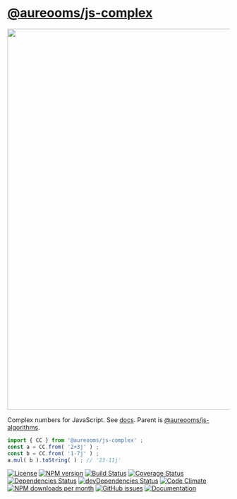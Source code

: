 [@aureooms/js-complex](https://aureooms.github.io/js-complex)
==

<img src="https://upload.wikimedia.org/wikipedia/commons/f/fa/Newton-lplane-Mandelbrot.jpg" width="864">

Complex numbers for JavaScript.
See [docs](https://aureooms.github.io/js-complex).
Parent is [@aureooms/js-algorithms](https://github.com/aureooms/js-algorithms).

```js
import { CC } from '@aureooms/js-complex' ;
const a = CC.from( '2+3j' ) ;
const b = CC.from( '1-7j' ) ;
a.mul( b ).toString( ) ; // '23-11j'
```


[![License](https://img.shields.io/github/license/aureooms/js-complex.svg?style=flat)](https://raw.githubusercontent.com/aureooms/js-complex/master/LICENSE)
[![NPM version](https://img.shields.io/npm/v/@aureooms/js-complex.svg?style=flat)](https://www.npmjs.org/package/@aureooms/js-complex)
[![Build Status](https://img.shields.io/travis/aureooms/js-complex.svg?style=flat)](https://travis-ci.org/aureooms/js-complex)
[![Coverage Status](https://img.shields.io/coveralls/aureooms/js-complex.svg?style=flat)](https://coveralls.io/r/aureooms/js-complex)
[![Dependencies Status](https://img.shields.io/david/aureooms/js-complex.svg?style=flat)](https://david-dm.org/aureooms/js-complex#info=dependencies)
[![devDependencies Status](https://img.shields.io/david/dev/aureooms/js-complex.svg?style=flat)](https://david-dm.org/aureooms/js-complex#info=devDependencies)
[![Code Climate](https://img.shields.io/codeclimate/github/aureooms/js-complex.svg?style=flat)](https://codeclimate.com/github/aureooms/js-complex)
[![NPM downloads per month](https://img.shields.io/npm/dm/@aureooms/js-complex.svg?style=flat)](https://www.npmjs.org/package/@aureooms/js-complex)
[![GitHub issues](https://img.shields.io/github/issues/aureooms/js-complex.svg?style=flat)](https://github.com/aureooms/js-complex/issues)
[![Documentation](https://aureooms.github.io/js-complex/badge.svg)](https://aureooms.github.io/js-complex/source.html)
